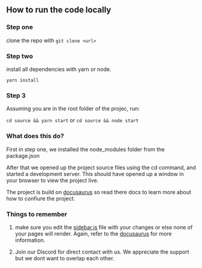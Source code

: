 ## How to run the code locally

### Step one

clone the repo with `git clone <url>`

### Step two

install all dependencies with yarn or node.

`yarn install`

### Step 3 

Assuming you are in the root folder of the projec, run: 

`cd source && yarn start` or `cd source && node start`

### What does this do?

First in step one, we installed the node_modules folder from the package.json

After that we opened up the project source files using the cd command, and started a development server. This should have opened up a window in your browser to view the project live. 

The project is build on [docusaurus](https://docusaurus.io/docs) so read there docs to learn more about how to confiure the project. 

### Things to remember 

1. make sure you edit the [sidebar.js](../../source/sidebars.js) file with your changes or else none of your pages will render. Again, refer to the [docusaurus](https://docusaurus.io/docs) for more information.

2. Join our Discord for direct contact with us. We appreciate the support but we dont want to overlap each other.